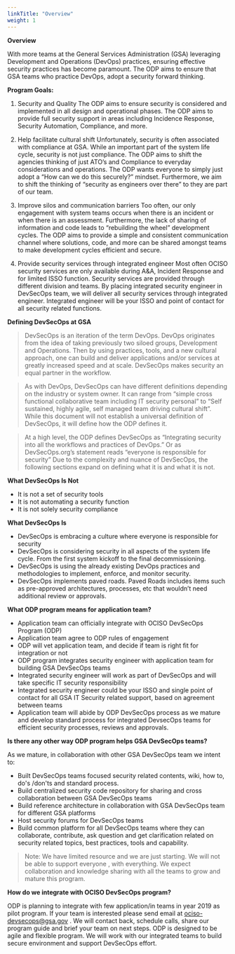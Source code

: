 ```yaml
---
linkTitle: "Overview"
weight: 1
---
```



**Overview**

With more teams at the General Services Administration (GSA) leveraging Development and Operations (DevOps) practices, ensuring effective security practices has become paramount. The ODP aims to ensure that GSA teams who practice DevOps, adopt a security forward thinking.

**Program Goals:**

1. Security and Quality 
The ODP aims to ensure security is considered and implemented in all design and operational phases. The ODP aims to provide full security support in areas including Incidence Response, Security Automation, Compliance, and more.

2. Help facilitate cultural shift
Unfortunately, security is often associated with compliance at GSA. While an important part of the system life cycle, security is not just compliance. The ODP aims to shift the agencies thinking of just ATO’s and Compliance to everyday considerations and operations. The ODP wants everyone to simply just adopt a “How can we do this securely?” mindset. Furthermore, we aim to shift the thinking of “security as engineers over there” to they are part of our team. 

3. Improve silos and communication barriers
Too often, our only engagement with system teams occurs when there is an incident or when there is an assessment. Furthermore, the lack of sharing of information and code leads to “rebuilding the wheel” development cycles. The ODP aims to provide a simple and consistent communication channel where solutions, code, and more can be shared amongst teams to make development cycles efficient and secure. 

4. Provide security services through integrated engineer
Most often OCISO security services are only available during A&A, Incident Response and for limited ISSO function. Security services are provided through different division and teams. By placing integrated security engineer in DevSecOps team, we will deliver all security services through integrated engineer. Integrated engineer will be your ISSO and point of contact for all security related functions. 



**Defining DevSecOps at GSA**

> DevSecOps is an iteration of the term DevOps. DevOps originates from the idea of taking previously two siloed groups, Development and Operations. Then by using practices, tools, and a new cultural approach, one can build and deliver applications and/or services at greatly increased speed and at scale. DevSecOps makes security an equal partner in the workflow. 


> As with DevOps, DevSecOps can have different definitions depending on the industry or system owner. It can range from “simple cross functional collaborative team including IT security personal” to “Self sustained, highly agile, self managed team driving cultural shift”. While this document will not establish a universal definition of DevSecOps, it will define how the ODP defines it.


> At a high level, the ODP defines DevSecOps as “Integrating security into all the workflows and practices of DevOps.” Or as DevSecOps.org’s statement reads “everyone is responsible for security” Due to the complexity and nuance of DevSecOps, the following sections expand on defining what it is and what it is not. 

 

**What DevSecOps Is Not**

* It is not a set of security tools
* It is not automating a security function
* It is not solely security compliance

**What DevSecOps Is**
* DevSecOps is embracing a culture where everyone is responsible for security
* DevSecOps is considering security in all aspects of the system life cycle. From the first system kickoff to the final decommissioning.
* DevSecOps is using the already existing DevOps practices and methodologies to implement, enforce, and monitor security.
* DevSecOps implements paved roads. Paved Roads includes items such as pre-approved architectures, processes, etc that wouldn’t need additional review or approvals.


**What ODP program means for application team?**
* Application team can officially integrate with OCISO DevSecOps Program (ODP)
* Application team agree to ODP rules of engagement
* ODP will vet application team, and decide if team is right fit for integration or not
* ODP program integrates security engineer with application team for building GSA DevSecOps teams
* Integrated security engineer will work as part of DevSecOps and will take specific IT security responsibility
* Integrated security engineer could be your ISSO and single point of contact for all GSA IT Security related support, based on agreement between teams
* Application team will abide by ODP DevSecOps process as we mature and develop standard process for integrated DevsecOps teams for efficient security processes, reviews and approvals. 

**Is there any other way ODP program helps GSA DevSecOps teams?**

As we mature,  in collaboration with other GSA DevSecOps team we intent to:

* Built DevSecOps teams focused security related contents, wiki, how to, do's /don'ts and standard process.
* Build centralized security code repository for sharing and cross collaboration between GSA DevSecOps teams
* Build reference architecture in collaboration with GSA DevSecOps team for different GSA platforms 
* Host security forums for DevSecOps teams 
* Build common platform for all DevSecOps teams where they can collaborate, contribute, ask question and get clarification related on security related topics, best practices, tools and capability.

> Note: We have limited resource and we are just starting. We will not be able to support everyone , with everything. We expect collaboration and knowledge sharing with all the teams to grow and mature this program.

**How do we integrate with OCISO DevSecOps program?**

ODP is planning to integrate with few application/in teams in year 2019 as pilot program. If your team is interested please send email at ociso-devsecops@gsa.gov . We will contact back, schedule calls, share our program  guide and brief your team on next steps. ODP is designed to be  agile and flexible program. We will work with our integrated teams to build secure environment and support DevSecOps effort.


